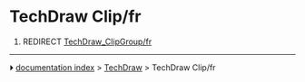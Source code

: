 # TechDraw Clip/fr
1.  REDIRECT [TechDraw_ClipGroup/fr](TechDraw_ClipGroup/fr.md)



---
⏵ [documentation index](../README.md) > [TechDraw](TechDraw_Workbench.md) > TechDraw Clip/fr
